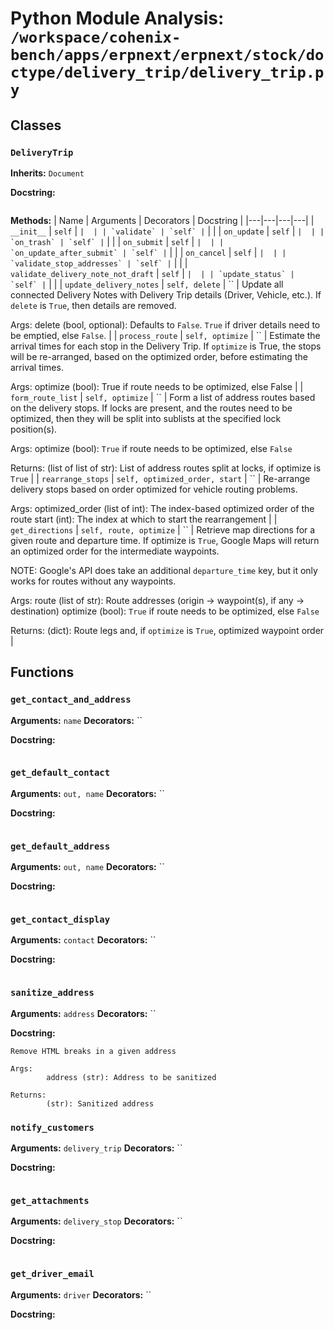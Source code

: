# Python Module Analysis: `/workspace/cohenix-bench/apps/erpnext/erpnext/stock/doctype/delivery_trip/delivery_trip.py`

## Classes

### `DeliveryTrip`
**Inherits:** `Document`


**Docstring:**
```

```

**Methods:**
| Name | Arguments | Decorators | Docstring |
|---|---|---|---|
| `__init__` | `self` | `` |  |
| `validate` | `self` | `` |  |
| `on_update` | `self` | `` |  |
| `on_trash` | `self` | `` |  |
| `on_submit` | `self` | `` |  |
| `on_update_after_submit` | `self` | `` |  |
| `on_cancel` | `self` | `` |  |
| `validate_stop_addresses` | `self` | `` |  |
| `validate_delivery_note_not_draft` | `self` | `` |  |
| `update_status` | `self` | `` |  |
| `update_delivery_notes` | `self, delete` | `` | Update all connected Delivery Notes with Delivery Trip details
(Driver, Vehicle, etc.). If `delete` is `True`, then details
are removed.

Args:
        delete (bool, optional): Defaults to `False`. `True` if driver details need to be emptied, else `False`. |
| `process_route` | `self, optimize` | `` | Estimate the arrival times for each stop in the Delivery Trip.
If `optimize` is True, the stops will be re-arranged, based
on the optimized order, before estimating the arrival times.

Args:
        optimize (bool): True if route needs to be optimized, else False |
| `form_route_list` | `self, optimize` | `` | Form a list of address routes based on the delivery stops. If locks
are present, and the routes need to be optimized, then they will be
split into sublists at the specified lock position(s).

Args:
        optimize (bool): `True` if route needs to be optimized, else `False`

Returns:
        (list of list of str): List of address routes split at locks, if optimize is `True` |
| `rearrange_stops` | `self, optimized_order, start` | `` | Re-arrange delivery stops based on order optimized
for vehicle routing problems.

Args:
        optimized_order (list of int): The index-based optimized order of the route
        start (int): The index at which to start the rearrangement |
| `get_directions` | `self, route, optimize` | `` | Retrieve map directions for a given route and departure time.
If optimize is `True`, Google Maps will return an optimized
order for the intermediate waypoints.

NOTE: Google's API does take an additional `departure_time` key,
but it only works for routes without any waypoints.

Args:
        route (list of str): Route addresses (origin -> waypoint(s), if any -> destination)
        optimize (bool): `True` if route needs to be optimized, else `False`

Returns:
        (dict): Route legs and, if `optimize` is `True`, optimized waypoint order |





## Functions

### `get_contact_and_address`
**Arguments:** `name`
**Decorators:** ``

**Docstring:**
```

```
### `get_default_contact`
**Arguments:** `out, name`
**Decorators:** ``

**Docstring:**
```

```
### `get_default_address`
**Arguments:** `out, name`
**Decorators:** ``

**Docstring:**
```

```
### `get_contact_display`
**Arguments:** `contact`
**Decorators:** ``

**Docstring:**
```

```
### `sanitize_address`
**Arguments:** `address`
**Decorators:** ``

**Docstring:**
```
Remove HTML breaks in a given address

Args:
        address (str): Address to be sanitized

Returns:
        (str): Sanitized address
```
### `notify_customers`
**Arguments:** `delivery_trip`
**Decorators:** ``

**Docstring:**
```

```
### `get_attachments`
**Arguments:** `delivery_stop`
**Decorators:** ``

**Docstring:**
```

```
### `get_driver_email`
**Arguments:** `driver`
**Decorators:** ``

**Docstring:**
```

```

